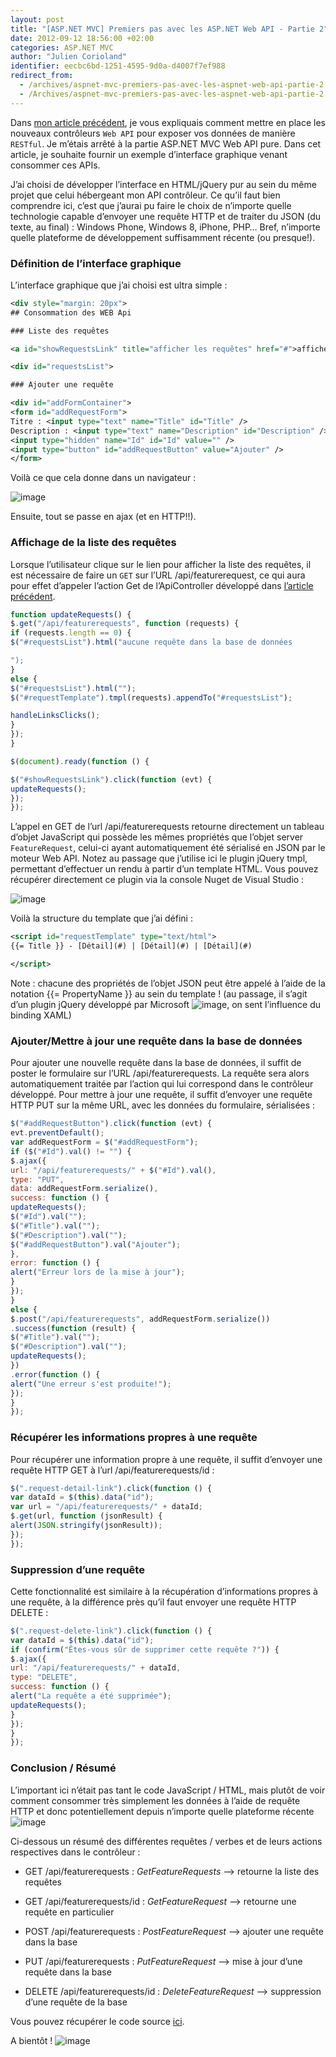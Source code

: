 ```yaml
---
layout: post
title: "[ASP.NET MVC] Premiers pas avec les ASP.NET Web API - Partie 2"
date: 2012-09-12 18:56:00 +02:00
categories: ASP.NET MVC
author: "Julien Corioland"
identifier: eecbc6bd-1251-4595-9d0a-d4007f7ef988
redirect_from:
  - /archives/aspnet-mvc-premiers-pas-avec-les-aspnet-web-api-partie-2
  - /Archives/aspnet-mvc-premiers-pas-avec-les-aspnet-web-api-partie-2
---
```


Dans [mon article précédent](http://www.juliencorioland.net/Archives/aspnet-mvc-premiers-pas-avec-les-aspnet-web-api---partie-1), je vous expliquais comment mettre en place les nouveaux contrôleurs `Web API` pour exposer vos données de manière `RESTful`. Je m’étais arrêté à la partie ASP.NET MVC Web API pure. Dans cet article, je souhaite fournir un exemple d’interface graphique venant consommer ces APIs.

J’ai choisi de développer l’interface en HTML/jQuery pur au sein du même projet que celui hébergeant mon API contrôleur. Ce qu’il faut bien comprendre ici, c’est que j’aurai pu faire le choix de n’importe quelle technologie capable d’envoyer une requête HTTP et de traiter du JSON (du texte, au final) : Windows Phone, Windows 8, iPhone, PHP… Bref, n’importe quelle plateforme de développement suffisamment récente (ou presque!).

###

### Définition de l’interface graphique

L’interface graphique que j’ai choisi est ultra simple :

```xml
<div style="margin: 20px">
## Consommation des WEB Api

### Liste des requêtes

<a id="showRequestsLink" title="afficher les requêtes" href="#">afficher les requêtes</a>

<div id="requestsList">

### Ajouter une requête

<div id="addFormContainer">
<form id="addRequestForm">
Titre : <input type="text" name="Title" id="Title" />
Description : <input type="text" name="Description" id="Description" />
<input type="hidden" name="Id" id="Id" value="" />
<input type="button" id="addRequestButton" value="Ajouter" />
</form>

```

Voilà ce que cela donne dans un navigateur :

![image](/images/aspnet-mvc-premiers-pas-avec-les-aspnet-web-api-partie-2/5a711f69-815d-43ee-94ee-ef266dccf67a.jpg)

Ensuite, tout se passe en ajax (et en HTTP!!).

### Affichage de la liste des requêtes

Lorsque l’utilisateur clique sur le lien pour afficher la liste des requêtes, il est nécessaire de faire un `GET` sur l’URL /api/featurerequest, ce qui aura pour effet d’appeler l’action Get de l’ApiController développé dans [l’article précédent](http://www.juliencorioland.net/Archives/aspnet-mvc-premiers-pas-avec-les-aspnet-web-api---partie-1).

```js
function updateRequests() {
$.get("/api/featurerequests", function (requests) {
if (requests.length == 0) {
$("#requestsList").html("aucune requête dans la base de données

");
}
else {
$("#requestsList").html("");
$("#requestTemplate").tmpl(requests).appendTo("#requestsList");

handleLinksClicks();
}
});
}

$(document).ready(function () {

$("#showRequestsLink").click(function (evt) {
updateRequests();
});
});
```

L’appel en GET de l’url /api/featurerequests retourne directement un tableau d’objet JavaScript qui possède les mêmes propriétés que l’objet server `FeatureRequest`, celui-ci ayant automatiquement été sérialisé en JSON par le moteur Web API. Notez au passage que j’utilise ici le plugin jQuery tmpl, permettant d’effectuer un rendu à partir d’un template HTML. Vous pouvez récupérer directement ce plugin via la console Nuget de Visual Studio :

![image](/images/aspnet-mvc-premiers-pas-avec-les-aspnet-web-api-partie-2/643c3277-3b94-4915-8885-f8ef20b4c811.jpg)

Voilà la structure du template que j’ai défini :

```xml
<script id="requestTemplate" type="text/html">
{{= Title }} - [Détail](#) | [Détail](#) | [Détail](#)

</script>
```

Note : chacune des propriétés de l’objet JSON peut être appelé à l’aide de la notation {{= PropertyName }} au sein du template ! (au passage, il s’agit d’un plugin jQuery développé par Microsoft ![image](/images/aspnet-mvc-premiers-pas-avec-les-aspnet-web-api-partie-2/8a8d04ae-9710-4b08-bf7e-74fad62e6b2e.jpg), on sent l’influence du binding XAML)

###

### Ajouter/Mettre à jour une requête dans la base de données

Pour ajouter une nouvelle requête dans la base de données, il suffit de poster le formulaire sur l’URL /api/featurerequests. La requête sera alors automatiquement traitée par l’action qui lui correspond dans le contrôleur développé. Pour mettre à jour une requête, il suffit d’envoyer une requête HTTP PUT sur la même URL, avec les données du formulaire, sérialisées :

```js
$("#addRequestButton").click(function (evt) {
evt.preventDefault();
var addRequestForm = $("#addRequestForm");
if ($("#Id").val() != "") {
$.ajax({
url: "/api/featurerequests/" + $("#Id").val(),
type: "PUT",
data: addRequestForm.serialize(),
success: function () {
updateRequests();
$("#Id").val("");
$("#Title").val("");
$("#Description").val("");
$("#addRequestButton").val("Ajouter");
},
error: function () {
alert("Erreur lors de la mise à jour");
}
});
}
else {
$.post("/api/featurerequests", addRequestForm.serialize())
.success(function (result) {
$("#Title").val("");
$("#Description").val("");
updateRequests();
})
.error(function () {
alert("Une erreur s'est produite!");
});
}
});
```

###

### Récupérer les informations propres à une requête

Pour récupérer une information propre à une requête, il suffit d’envoyer une requête HTTP GET à l’url /api/featurerequests/id :

```js
$(".request-detail-link").click(function () {
var dataId = $(this).data("id");
var url = "/api/featurerequests/" + dataId;
$.get(url, function (jsonResult) {
alert(JSON.stringify(jsonResult));
});
});
```

### Suppression d’une requête

Cette fonctionnalité est similaire à la récupération d’informations propres à une requête, à la différence près qu’il faut envoyer une requête HTTP DELETE :

```js
$(".request-delete-link").click(function () {
var dataId = $(this).data("id");
if (confirm("Êtes-vous sûr de supprimer cette requête ?")) {
$.ajax({
url: "/api/featurerequests/" + dataId,
type: "DELETE",
success: function () {
alert("La requête a été supprimée");
updateRequests();
}
});
}
});
```

### Conclusion / Résumé

L’important ici n’était pas tant le code JavaScript / HTML, mais plutôt de voir comment consommer très simplement les données à l’aide de requête HTTP et donc potentiellement depuis n’importe quelle plateforme récente ![image](/images/aspnet-mvc-premiers-pas-avec-les-aspnet-web-api-partie-2/3db188c9-eb87-4ef2-9f41-8f240fbbed01.jpg)

Ci-dessous un résumé des différentes requêtes / verbes et de leurs actions respectives dans le contrôleur :

- GET /api/featurerequests : <em>GetFeatureRequests</em> –> retourne la liste des requêtes

- GET /api/featurerequests/id : <em>GetFeatureRequest </em>–> retourne une requête en particulier

- POST /api/featurerequests : <em>PostFeatureRequest </em>–> ajouter une requête dans la base

- PUT /api/featurerequests : <em>PutFeatureRequest</em> –> mise à jour d’une requête dans la base

- DELETE /api/featurerequests/id : <em>DeleteFeatureRequest</em> –> suppression d’une requête de la base

Vous pouvez récupérer le code source [ici](https://skydrive.live.com/redir?resid=739925FC64062118!1042&authkey=!AFhvBvJnMmVVJHo).

A bientôt ! ![image](/images/aspnet-mvc-premiers-pas-avec-les-aspnet-web-api-partie-2/8a8d04ae-9710-4b08-bf7e-74fad62e6b2e.jpg)

